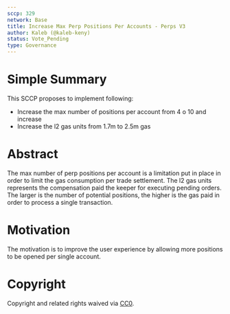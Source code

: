 ```yaml
---
sccp: 329
network: Base
title: Increase Max Perp Positions Per Accounts - Perps V3
author: Kaleb (@kaleb-keny)
status: Vote_Pending
type: Governance
---
```


# Simple Summary

This SCCP proposes to implement following:
- Increase the max number of positions per account from 4 o 10 and increase 
- Increase the l2 gas units from 1.7m to 2.5m gas

# Abstract

The max number of perp positions per account is a limitation put in place in order to limit the gas consumption per trade settlement.
The l2 gas units represents the compensation paid the keeper for executing pending orders. The larger is the number of potential positions, the higher is the gas paid in order to process a single transaction.

# Motivation

The motivation is to improve the user experience by allowing more positions to be opened per single account.

# Copyright

Copyright and related rights waived via [CC0](https://creativecommons.org/publicdomain/zero/1.0/).


